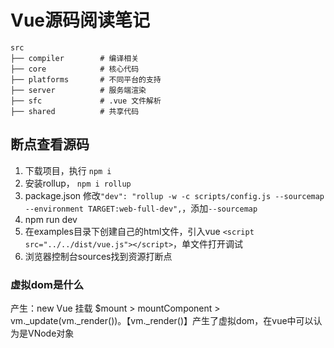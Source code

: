 # Vue源码阅读笔记

```
src
├── compiler        # 编译相关 
├── core            # 核心代码 
├── platforms       # 不同平台的支持
├── server          # 服务端渲染
├── sfc             # .vue 文件解析
├── shared          # 共享代码
```

## 断点查看源码

1. 下载项目，执行 `npm i`
2. 安装rollup， `npm i rollup`
3. package.json 修改`"dev": "rollup -w -c scripts/config.js --sourcemap --environment TARGET:web-full-dev",`，添加`--sourcemap`
4. npm run dev
5. 在examples目录下创建自己的html文件，引入vue `<script src="../../dist/vue.js"></script>`，单文件打开调试
6. 浏览器控制台sources找到资源打断点


### 虚拟dom是什么
产生：new Vue 挂载 $mount > mountComponent > vm._update(vm._render())。【vm._render()】产生了虚拟dom，在vue中可以认为是VNode对象